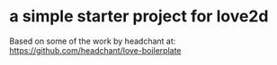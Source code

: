 # a simple starter project for love2d

Based on some of the work by headchant at: https://github.com/headchant/love-boilerplate